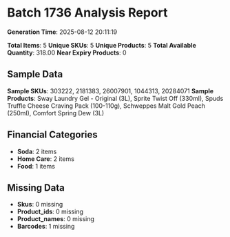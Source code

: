 # Batch 1736 Analysis Report

**Generation Time**: 2025-08-12 20:11:19

**Total Items**: 5
**Unique SKUs**: 5
**Unique Products**: 5
**Total Available Quantity**: 318.00
**Near Expiry Products**: 0

## Sample Data
**Sample SKUs**: 303222, 2181383, 26007901, 1044313, 20284071
**Sample Products**: Sway Laundry Gel - Original (3L), Sprite Twist Off (330ml), Spuds Truffle Cheese Craving Pack (100-110g), Schweppes Malt Gold Peach (250ml), Comfort Spring Dew (3L)

## Financial Categories
- **Soda**: 2 items
- **Home Care**: 2 items
- **Food**: 1 items

## Missing Data
- **Skus**: 0 missing
- **Product_ids**: 0 missing
- **Product_names**: 0 missing
- **Barcodes**: 1 missing
